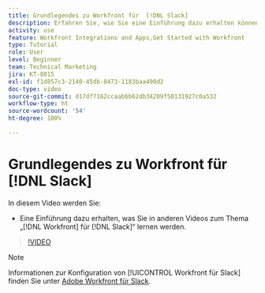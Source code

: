 ```yaml
---
title: Grundlegendes zu Workfront für  [!DNL Slack]
description: Erfahren Sie, wie Sie eine Einführung dazu erhalten können, was Sie in anderen Videos zum Thema „ [!DNL Workfront]  für Slack“ lernen werden.
activity: use
feature: Workfront Integrations and Apps,Get Started with Workfront
type: Tutorial
role: User
level: Beginner
team: Technical Marketing
jira: KT-8815
exl-id: f1d857c3-2140-45db-8473-1183baa490d2
doc-type: video
source-git-commit: d17df7162ccaab6b62db34209f50131927c0a532
workflow-type: ht
source-wordcount: '54'
ht-degree: 100%

---
```


# Grundlegendes zu Workfront für [!DNL Slack]

In diesem Video werden Sie:

* Eine Einführung dazu erhalten, was Sie in anderen Videos zum Thema „[!DNL Workfront] für [!DNL Slack]“ lernen werden.

>[!VIDEO](https://video.tv.adobe.com/v/335116/?quality=12&learn=on&enablevpops)

>[!NOTE]
>
>Informationen zur Konfiguration von [!UICONTROL Workfront für Slack] finden Sie unter [Adobe Workfront für Slack](https://experienceleague.adobe.com/docs/workfront/using/adobe-workfront-integrations/workfront-for-slack/use-workfront-for-slack.html?lang=de).

